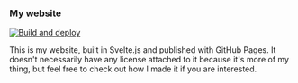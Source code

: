 ### My website

[![Build and deploy](https://github.com/afestupinanp/afestupinanp.github.io/actions/workflows/build.yml/badge.svg)](https://github.com/afestupinanp/afestupinanp.github.io/actions/workflows/build.yml)

This is my website, built in Svelte.js and published with GitHub Pages. It doesn't necessarily have any license attached to it because it's more of my thing, but feel free to check out how I made it if you are interested.